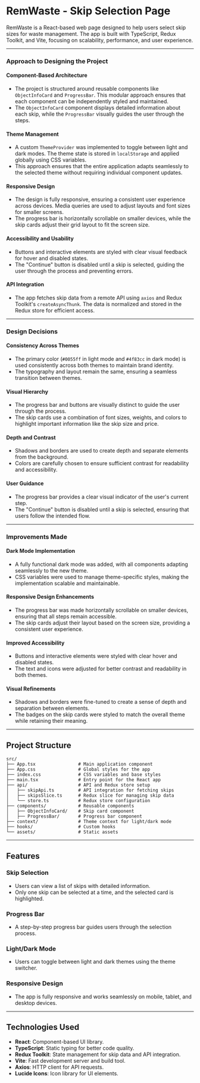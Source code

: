 # RemWaste - Skip Selection Page

RemWaste is a React-based web page designed to help users select skip sizes for waste management. The app is built with TypeScript, Redux Toolkit, and Vite, focusing on scalability, performance, and user experience.

---
### **Approach to Designing the Project**

#### **Component-Based Architecture**
- The project is structured around reusable components like `ObjectInfoCard` and `ProgressBar`. This modular approach ensures that each component can be independently styled and maintained.
- The `ObjectInfoCard` component displays detailed information about each skip, while the `ProgressBar` visually guides the user through the steps.

#### **Theme Management**
- A custom `ThemeProvider` was implemented to toggle between light and dark modes. The theme state is stored in `localStorage` and applied globally using CSS variables.
- This approach ensures that the entire application adapts seamlessly to the selected theme without requiring individual component updates.

#### **Responsive Design**
- The design is fully responsive, ensuring a consistent user experience across devices. Media queries are used to adjust layouts and font sizes for smaller screens.
- The progress bar is horizontally scrollable on smaller devices, while the skip cards adjust their grid layout to fit the screen size.

#### **Accessibility and Usability**
- Buttons and interactive elements are styled with clear visual feedback for hover and disabled states.
- The "Continue" button is disabled until a skip is selected, guiding the user through the process and preventing errors.

#### **API Integration**
- The app fetches skip data from a remote API using `axios` and Redux Toolkit's `createAsyncThunk`. The data is normalized and stored in the Redux store for efficient access.

---

### **Design Decisions**

#### **Consistency Across Themes**
- The primary color (`#0055ff` in light mode and `#4f83cc` in dark mode) is used consistently across both themes to maintain brand identity.
- The typography and layout remain the same, ensuring a seamless transition between themes.

#### **Visual Hierarchy**
- The progress bar and buttons are visually distinct to guide the user through the process.
- The skip cards use a combination of font sizes, weights, and colors to highlight important information like the skip size and price.

#### **Depth and Contrast**
- Shadows and borders are used to create depth and separate elements from the background.
- Colors are carefully chosen to ensure sufficient contrast for readability and accessibility.

#### **User Guidance**
- The progress bar provides a clear visual indicator of the user's current step.
- The "Continue" button is disabled until a skip is selected, ensuring that users follow the intended flow.

---

### **Improvements Made**

#### **Dark Mode Implementation**
- A fully functional dark mode was added, with all components adapting seamlessly to the new theme.
- CSS variables were used to manage theme-specific styles, making the implementation scalable and maintainable.

#### **Responsive Design Enhancements**
- The progress bar was made horizontally scrollable on smaller devices, ensuring that all steps remain accessible.
- The skip cards adjust their layout based on the screen size, providing a consistent user experience.

#### **Improved Accessibility**
- Buttons and interactive elements were styled with clear hover and disabled states.
- The text and icons were adjusted for better contrast and readability in both themes.

#### **Visual Refinements**
- Shadows and borders were fine-tuned to create a sense of depth and separation between elements.
- The badges on the skip cards were styled to match the overall theme while retaining their meaning.

---

## Project Structure
```
src/
├── App.tsx                # Main application component
├── App.css                # Global styles for the app
├── index.css              # CSS variables and base styles
├── main.tsx               # Entry point for the React app
├── api/                   # API and Redux store setup
│   ├── skipApi.ts         # API integration for fetching skips
│   ├── skipsSlice.ts      # Redux slice for managing skip data
│   └── store.ts           # Redux store configuration
├── components/            # Reusable components
│   ├── ObjectInfoCard/    # Skip card component
│   ├── ProgressBar/       # Progress bar component
├── context/               # Theme context for light/dark mode
├── hooks/                 # Custom hooks
└── assets/                # Static assets
```

---

## Features

### **Skip Selection**
- Users can view a list of skips with detailed information.
- Only one skip can be selected at a time, and the selected card is highlighted.

### **Progress Bar**
- A step-by-step progress bar guides users through the selection process.

### **Light/Dark Mode**
- Users can toggle between light and dark themes using the theme switcher.

### **Responsive Design**
- The app is fully responsive and works seamlessly on mobile, tablet, and desktop devices.

---

## Technologies Used
- **React**: Component-based UI library.
- **TypeScript**: Static typing for better code quality.
- **Redux Toolkit**: State management for skip data and API integration.
- **Vite**: Fast development server and build tool.
- **Axios**: HTTP client for API requests.
- **Lucide Icons**: Icon library for UI elements.